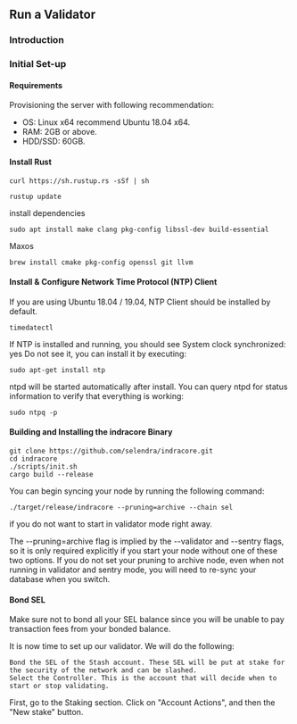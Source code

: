 ## Run a Validator
### Introduction

### Initial Set-up
#### Requirements
Provisioning the server with following recommendation:

* OS: Linux x64 recommend Ubuntu 18.04 x64.
* RAM: 2GB or above.
* HDD/SSD: 60GB.

#### Install Rust

```
curl https://sh.rustup.rs -sSf | sh

```
```
rustup update
```
install dependencies
```
sudo apt install make clang pkg-config libssl-dev build-essential
```
Maxos 
```
brew install cmake pkg-config openssl git llvm
```

#### Install & Configure Network Time Protocol (NTP) Client
If you are using Ubuntu 18.04 / 19.04, NTP Client should be installed by default.
```
timedatectl
```
If NTP is installed and running, you should see System clock synchronized: yes
Do not see it, you can install it by executing:
```
sudo apt-get install ntp
```
ntpd will be started automatically after install. You can query ntpd for status information to verify that everything is working:
```
sudo ntpq -p
```

#### Building and Installing the indracore Binary

```
git clone https://github.com/selendra/indracore.git
cd indracore
./scripts/init.sh
cargo build --release
```
You can begin syncing your node by running the following command:
```
./target/release/indracore --pruning=archive --chain sel
```
if you do not want to start in validator mode right away.

The --pruning=archive flag is implied by the --validator and --sentry flags, so it is only required explicitly if you start your node without one of these two options. If you do not set your pruning to archive node, even when not running in validator and sentry mode, you will need to re-sync your database when you switch.

#### Bond SEL
Make sure not to bond all your SEL balance since you will be unable to pay transaction fees from your bonded balance.

It is now time to set up our validator. We will do the following:

    Bond the SEL of the Stash account. These SEL will be put at stake for the security of the network and can be slashed.
    Select the Controller. This is the account that will decide when to start or stop validating.

First, go to the Staking section. Click on "Account Actions", and then the "New stake" button.
